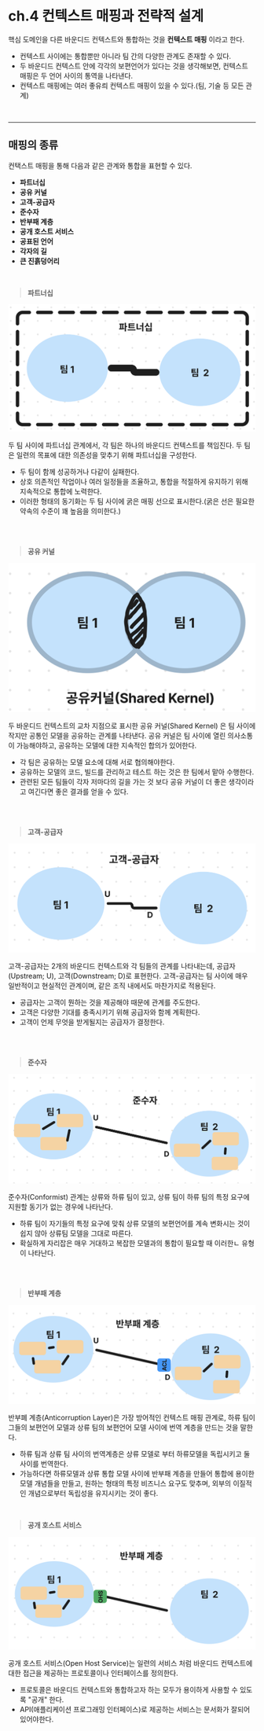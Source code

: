 # **ch.4 컨텍스트 매핑과 전략적 설계**

핵심 도메인을 다른 바운디드 컨텍스트와 통합하는 것을 **컨텍스트 매핑** 이라고 한다.

- 컨텍스트 사이에는 통합뿐만 아니라 팀 간의 다양한 관계도 존재할 수 있다.
- 두 바운디드 컨텍스트 안에 각각의 보편언어가 있다는 것을 생각해보면, 컨텍스트 매핑은 두 언어 사이의 통역을 나타낸다.
- 컨텍스트 매핑에는 여러 좋유릐 컨텍스트 매핑이 있을 수 있다.(팀, 기술 등 모든 관계)

<br><hr>

## **매핑의 종류**

컨택스트 매핑을 통해 다음과 같은 관계와 통합을 표현할 수 있다.

- **파트너십**
- **공유 커널**
- **고객-공급자**
- **준수자**
- **반부패 계층**
- **공개 호스트 서비스**
- **공표된 언어**
- **각자의 길**
- **큰 진흙덩어리**

<br>

> **파트너십**

![partnership](/img/partnership.png)


두 팀 사이에 파트너십 관계에서, 각 팀은 하나의 바운디드 컨텍스트를 책임진다. 두 팀은 일련의 목표에 대한 의존성을 맞추기 위해 파트너십을 구성한다.

- 두 팀이 함께 성공하거나 다같이 실패한다.
- 상호 의존적인 작업이나 여러 일정들을 조율하고, 통합을 적절하게 유지하기 위해 지속적으로 통합에 노력한다.
- 이러한 형태의 동기화는 두 팀 사이에 굵은 매핑 선으로 표시한다.(굵은 선은 필요한 약속의 수준이 꽤 높음을 의미한다.)

<br><br>

> **공유 커널**

![sharedKernel](/img/sharedKernel.png)

두 바운디드 컨텍스트의 교차 지점으로 표시한 공유 커널(Shared Kernel) 은 팀 사이에 작지만 공통인 모델을 공유하는 관계를 나타낸다. 공유 커널은 팀 사이에 열린 의사소통이 가능해야하고, 공유하는 모델에 대한 지속적인 합의가 있어한다.

- 각 팀은 공유하는 모델 요소에 대해 서로 협의해야한다.
- 공유하는 모델의 코드, 빌드를 관리하고 테스트 하는 것은 한 팀에서 맡아 수행한다.
- 관련된 모든 팀들이 각자 저마다의 길을 가는 것 보다 공유 커널이 더 좋은 생각이라고 여긴다면 좋은 결과를 얻을 수 있다.

<br><br>

> **고객-공급자**

![Upstream-Downstream](/img/Upstream-Downstream.png)

고객-공급자는 2개의 바운디드 컨텍스트와 각 팀들의 관계를 나타내는데, 공급자(Upstream; U), 고객(Downstream; D)로 표현한다. 고객-공급자는 팀 사이에 매우 일반적이고 현실적인 관계이며, 같은 조직 내에서도 마찬가지로 적용된다.

- 공급자는 고객이 뭔하는 것을 제공해야 때문에 관계를 주도한다.
- 고객은 다양한 기대를 충족시키기 위해 공급자와 함께 계획한다.
- 고객이 언제 무엇을 받게될지는 공급자가 결정한다.

<br><br>

> **준수자**

![conformist](/img/conformist.png)

준수자(Conformist) 관계는 상류와 하류 팀이 있고, 상류 팀이 하류 팀의 특정 요구에 지원할 동기가 없는 경우에 나타난다.

- 하류 팀이 자기들의 특정 요구에 맞춰 상류 모델의 보편언어를 계속 변화시는 것이 쉽지 않아 상류팀 모델을 그대로 따른다.
- 확실하게 자리잡은 매우 거대하고 복잡한 모델과의 통합이 필요할 때 이러한ㄴ 유형이 나타난다.

<br><br>

> **반부패 계층**

![AnticorruptionLayer](/img/AnticorruptionLayer.png)

반부폐 계층(Anticorruption Layer)은 가장 방어적인 컨텍스트 매핑 관계로, 하류 팀이 그들의 보편언어 모델과 상류 팀의 보편언어 모델 사이에 번역 계층을 만드는 것을 말한다.

- 하류 팀과 상류 팀 사이의 번역계층은 상류 모델로 부터 하류모델을 독립시키고 둘 사이를 번역한다.
- 가능하다면 하류모델과 상류 통합 모델 사이에 반부패 계층을 만들어 통합에 용이한 모델 개념들을 만들고, 원하는 형태의 특정 비즈니스 요구도 맞추며, 외부의 이질적인 개념으로부터 독립성을 유지시키는 것이 좋다.

<br>

> **공개 호스트 서비스**

![OpenHostServic](/img/OpenHostServic.png)

공개 호스트 서비스(Open Host Service)는 일련의 서비스 처럼 바운디드 컨텍스트에 대한 접근을 제공하는 프로토콜이나 인터페이스를 정의한다.

- 프로토콜은 바운디드 컨텍스트와 통합하고자 하는 모두가 용이하게 사용할 수 있도록 "공개" 한다.
- API(애플리케이션 프로그래밍 인터페이스)로 제공하는 서비스는 문서화가 잘되어있어야한다.

<br>
